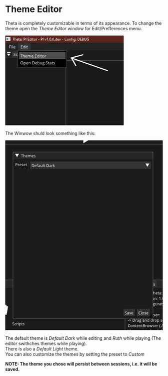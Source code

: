 # Theme Editor

Theta is completely customizable in terms of its appearance. To change the theme open the *Theme Editor* window for Edit/Prefferences menu.

![Theme Editor Menu](../Resources/ThemeEditorMenu.png)

The Winwow shuld look something like this:

![Theme Editor](../Resources/ThemeEditor.png)

The default theme is *Default Dark* while editing and *Ruth* while playing (The editor swithches themes while playing).  
There is also a *Default Light* theme.  
You can also customize the themes by setting the preset to *Custom*

**NOTE: The theme you chose will persist between sessions, i.e. it will be saved.**
